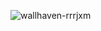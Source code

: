 ![wallhaven-rrrjxm](https://user-images.githubusercontent.com/125189471/226097353-04885a3c-f36c-4875-8d51-d30fd97888f4.png)
